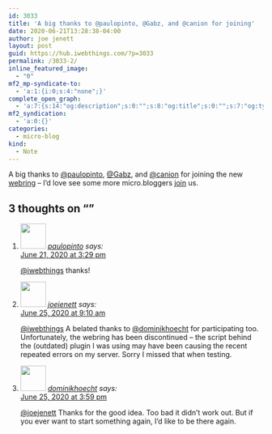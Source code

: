```yaml
---
id: 3033
title: 'A big thanks to @paulopinto, @Gabz, and @canion for joining'
date: 2020-06-21T13:28:38-04:00
author: joe jenett
layout: post
guid: https://hub.iwebthings.com/?p=3033
permalink: /3033-2/
inline_featured_image:
  - "0"
mf2_mp-syndicate-to:
  - 'a:1:{i:0;s:4:"none";}'
complete_open_graph:
  - 'a:7:{s:14:"og:description";s:0:"";s:8:"og:title";s:0:"";s:7:"og:type";s:0:"";s:12:"twitter:card";s:7:"summary";s:15:"twitter:creator";s:0:"";s:19:"twitter:description";s:0:"";s:8:"og:image";s:0:"";}'
mf2_syndication:
  - 'a:0:{}'
categories:
  - micro-blog
kind:
  - Note
---
```

A big thanks to [@paulopinto](https://micro.blog/paulopinto), [@Gabz](https://micro.blog/Gabz), and [@canion](https://micro.blog/canion) for joining the new [webring](https://hub.iwebthings.com/ring/) &#8211; I&#8217;d love see some more micro.bloggers [join](https://hub.iwebthings.com/ring/?do=ADD&id=1) us.

<h2 id="comments-title">3 thoughts on “<span></span>”		</h2>


<ol class="commentlist">
<li class="comment even thread-even depth-1 u-comment h-cite h-entry p-comment" id="li-comment-465">
<article id="comment-465" class="comment " itemprop="comment" itemscope="" itemtype="http://schema.org/Comment">
<footer>
<address class="comment-author p-author author vcard hcard h-card" itemprop="creator" itemscope="" itemtype="http://schema.org/Person">
<img alt="" src="https://micro.blog/paulopinto/avatar.jpg" srcset="https://micro.blog/paulopinto/avatar.jpg 2x" class="avatar avatar-50 photo avatar-default local-avatar u-photo" itemprop="image" loading="lazy" width="50" height="50">				<cite class="fn p-name" itemprop="name"><a href="https://micro.blog/paulopinto" rel="external nofollow ugc" class="u-url url">paulopinto</a></cite> <span class="says">says:</span>					</address>
<!-- .comment-author .vcard -->

<div class="comment-meta commentmetadata">
<a href="https://micro.blog/paulopinto/9827988"><time class="updated published dt-updated dt-published" datetime="2020-06-21T15:29:45-04:00" itemprop="datePublished dateModified dateCreated">
June 21, 2020 at 3:29 pm						</time></a>
				</div>
<!-- .comment-meta .commentmetadata -->
</footer>

<div class="comment-content e-content p-summary p-name" itemprop="text name description">
<p><a href="https://micro.blog/iwebthings" rel="nofollow ugc">@iwebthings</a> thanks!</p>
</div>

<div class="reply">
		</div>
<!-- .reply -->
</article><!-- #comment-## -->
</li>
<!-- #comment-## -->
<li class="comment odd alt thread-odd thread-alt depth-1 u-comment h-cite h-entry p-comment" id="li-comment-475">
<article id="comment-475" class="comment " itemprop="comment" itemscope="" itemtype="http://schema.org/Comment">
<footer>
<address class="comment-author p-author author vcard hcard h-card" itemprop="creator" itemscope="" itemtype="http://schema.org/Person">
<img alt="" src="https://micro.blog/joejenett/avatar.jpg" srcset="https://micro.blog/joejenett/avatar.jpg 2x" class="avatar avatar-50 photo avatar-default local-avatar u-photo" itemprop="image" loading="lazy" width="50" height="50">				<cite class="fn p-name" itemprop="name"><a href="https://micro.blog/joejenett" rel="external nofollow ugc" class="u-url url">joejenett</a></cite> <span class="says">says:</span>					</address>
<!-- .comment-author .vcard -->

<div class="comment-meta commentmetadata">
<a href="https://micro.blog/joejenett/9843300"><time class="updated published dt-updated dt-published" datetime="2020-06-25T09:10:16-04:00" itemprop="datePublished dateModified dateCreated">
June 25, 2020 at 9:10 am						</time></a>
				</div>
<!-- .comment-meta .commentmetadata -->
</footer>

<div class="comment-content e-content p-summary p-name" itemprop="text name description">
<p><a href="https://micro.blog/iwebthings" rel="nofollow ugc">@iwebthings</a> A belated thanks to <a href="https://micro.blog/dominikhoecht" rel="nofollow ugc">@dominikhoecht</a>  for participating too. Unfortunately, the webring has been discontinued – the script behind the (outdated) plugin I was using may have been causing the recent repeated errors on my server. Sorry I missed that when testing.</p>
</div>

<div class="reply">
		</div>
<!-- .reply -->
</article><!-- #comment-## -->
</li>
<!-- #comment-## -->
<li class="comment even thread-even depth-1 u-comment h-cite h-entry p-comment" id="li-comment-476">
<article id="comment-476" class="comment " itemprop="comment" itemscope="" itemtype="http://schema.org/Comment">
<footer>
<address class="comment-author p-author author vcard hcard h-card" itemprop="creator" itemscope="" itemtype="http://schema.org/Person">
<img alt="" src="https://micro.blog/dominikhoecht/avatar.jpg" srcset="https://micro.blog/dominikhoecht/avatar.jpg 2x" class="avatar avatar-50 photo avatar-default local-avatar u-photo" itemprop="image" loading="lazy" width="50" height="50">				<cite class="fn p-name" itemprop="name"><a href="https://micro.blog/dominikhoecht" rel="external nofollow ugc" class="u-url url">dominikhoecht</a></cite> <span class="says">says:</span>					</address>
<!-- .comment-author .vcard -->

<div class="comment-meta commentmetadata">
<a href="https://micro.blog/dominikhoecht/9844747"><time class="updated published dt-updated dt-published" datetime="2020-06-25T15:59:10-04:00" itemprop="datePublished dateModified dateCreated">
June 25, 2020 at 3:59 pm						</time></a>
				</div>
<!-- .comment-meta .commentmetadata -->
</footer>

<div class="comment-content e-content p-summary p-name" itemprop="text name description">
<p><a href="https://micro.blog/joejenett" rel="nofollow ugc">@joejenett</a> Thanks for the good idea. Too bad it didn’t work out. But if you ever want to start something again, I’d like to be there again.</p>
</div>

<div class="reply">
		</div>
<!-- .reply -->
</article><!-- #comment-## -->
</li>
<!-- #comment-## -->
</ol>
